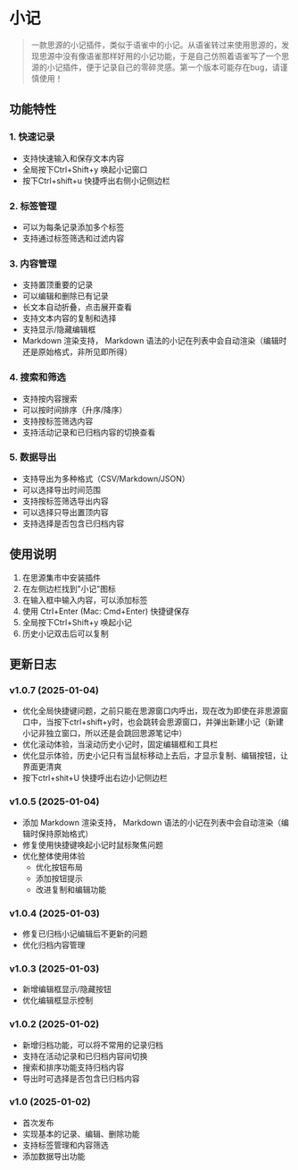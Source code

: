 # 小记

> 一款思源的小记插件，类似于语雀中的小记。从语雀转过来使用思源的，发现思源中没有像语雀那样好用的小记功能，于是自己仿照着语雀写了一个思源的小记插件，便于记录自己的零碎灵感。第一个版本可能存在bug，请谨慎使用！


## 功能特性

### 1. 快速记录
- 支持快速输入和保存文本内容
- 全局按下Ctrl+Shift+y 唤起小记窗口
- 按下Ctrl+shift+u 快捷呼出右侧小记侧边栏

### 2. 标签管理
- 可以为每条记录添加多个标签
- 支持通过标签筛选和过滤内容

### 3. 内容管理
- 支持置顶重要的记录
- 可以编辑和删除已有记录
- 长文本自动折叠，点击展开查看
- 支持文本内容的复制和选择
- 支持显示/隐藏编辑框
- Markdown 渲染支持， Markdown 语法的小记在列表中会自动渲染（编辑时还是原始格式，非所见即所得）

### 4. 搜索和筛选
- 支持按内容搜索
- 可以按时间排序（升序/降序）
- 支持按标签筛选内容
- 支持活动记录和已归档内容的切换查看

### 5. 数据导出
- 支持导出为多种格式（CSV/Markdown/JSON）
- 可以选择导出时间范围
- 支持按标签筛选导出内容
- 可以选择只导出置顶内容
- 支持选择是否包含已归档内容

## 使用说明

1. 在思源集市中安装插件
2. 在左侧边栏找到"小记"图标
3. 在输入框中输入内容，可以添加标签
4. 使用 Ctrl+Enter (Mac: Cmd+Enter) 快捷键保存
5. 全局按下Ctrl+Shift+y 唤起小记
6. 历史小记双击后可以复制

## 更新日志
### v1.0.7 (2025-01-04)
- 优化全局快捷键问题，之前只能在思源窗口内呼出，现在改为即使在非思源窗口中，当按下ctrl+shift+y时，也会跳转会思源窗口，并弹出新建小记（新建小记非独立窗口，所以还是会跳回思源笔记中）
- 优化滚动体验，当滚动历史小记时，固定编辑框和工具栏
- 优化显示体验，历史小记只有当鼠标移动上去后，才显示复制、编辑按钮，让界面更清爽
- 按下ctrl+shit+U 快捷呼出右边小记侧边栏

### v1.0.5 (2025-01-04)
- 添加 Markdown 渲染支持， Markdown 语法的小记在列表中会自动渲染（编辑时保持原始格式）
- 修复使用快捷键唤起小记时鼠标聚焦问题
- 优化整体使用体验
  - 优化按钮布局
  - 添加按钮提示
  - 改进复制和编辑功能

### v1.0.4 (2025-01-03)
- 修复已归档小记编辑后不更新的问题
- 优化归档内容管理

### v1.0.3 (2025-01-03)
- 新增编辑框显示/隐藏按钮
- 优化编辑框显示控制

### v1.0.2 (2025-01-02)
- 新增归档功能，可以将不常用的记录归档
- 支持在活动记录和已归档内容间切换
- 搜索和排序功能支持归档内容
- 导出时可选择是否包含已归档内容

### v1.0 (2025-01-02)
- 首次发布
- 实现基本的记录、编辑、删除功能
- 支持标签管理和内容筛选
- 添加数据导出功能
